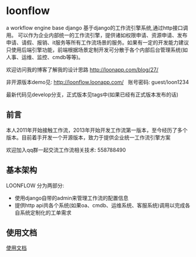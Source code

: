 # loonflow
a workflow engine base django
基于django的工作流引擎系统,通过http接口调用。 可以作为企业内部统一的工作流引擎，提供诸如权限申请、资源申请、发布申请、请假、报销、it服务等所有工作流场景的服务。如果有一定的开发能力建议只使用后端引擎功能，前端根据场景定制开发可分散于各个内部后台管理系统(如人事、运维、监控、cmdb等等)。

欢迎访问我的博客了解我的设计思路 http://loonapp.com/blog/27/

非开源版本demo见: http://loonflow.loonapp.com/    账号密码: guest/loon1234

最新代码见develop分支，正式版本见tags中(如果已经有正式版本发布的话)

## 前言
本人2011年开始接触工作流，2013年开始开发工作流第一版本，至今经历了多个版本。目前着手开发一个开源版本，致力于提供企业统一工作流引擎方案

欢迎加入qq群一起交流工作流相关技术: 558788490



## 基本架构
LOONFLOW 分为两部分:
- 使用django自带的admin来管理工作流的配置信息 
- 提供http api共各个系统(如果oa、cmdb、运维系统、客服系统)调用以完成各自系统定制化的工单需求


## 使用文档
[使用文档](docs/index.md)

